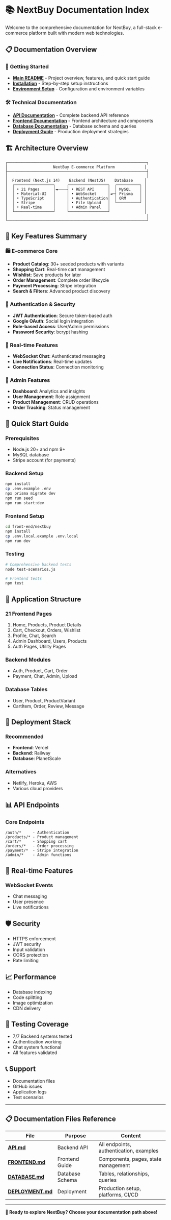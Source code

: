 # 📚 NextBuy Documentation Index

Welcome to the comprehensive documentation for NextBuy, a full-stack e-commerce platform built with modern web technologies.

## 📋 Documentation Overview

### 🚀 Getting Started
- **[Main README](../README.md)** - Project overview, features, and quick start guide
- **[Installation](#installation)** - Step-by-step setup instructions
- **[Environment Setup](#environment-setup)** - Configuration and environment variables

### 🛠️ Technical Documentation
- **[API Documentation](./API.md)** - Complete backend API reference
- **[Frontend Documentation](./FRONTEND.md)** - Frontend architecture and components  
- **[Database Documentation](./DATABASE.md)** - Database schema and queries
- **[Deployment Guide](./DEPLOYMENT.md)** - Production deployment strategies

## 🏗️ Architecture Overview

```
┌─────────────────────────────────────────────────────────────┐
│                    NextBuy E-commerce Platform             │
├─────────────────────────────────────────────────────────────┤
│                                                             │
│  Frontend (Next.js 14)    Backend (NestJS)    Database     │
│  ┌─────────────────┐     ┌─────────────────┐  ┌──────────┐ │
│  │ • 21 Pages      │◄────┤ • REST API      │  │ MySQL    │ │
│  │ • Material-UI   │     │ • WebSocket     │◄─┤ Prisma   │ │
│  │ • TypeScript    │     │ • Authentication│  │ ORM      │ │
│  │ • Stripe        │     │ • File Upload   │  └──────────┘ │
│  │ • Real-time     │     │ • Admin Panel   │               │
│  └─────────────────┘     └─────────────────┘               │
│                                                             │
└─────────────────────────────────────────────────────────────┘
```

## 🎯 Key Features Summary

### 🛍️ E-commerce Core
- **Product Catalog**: 30+ seeded products with variants
- **Shopping Cart**: Real-time cart management
- **Wishlist**: Save products for later
- **Order Management**: Complete order lifecycle
- **Payment Processing**: Stripe integration
- **Search & Filters**: Advanced product discovery

### 🔐 Authentication & Security
- **JWT Authentication**: Secure token-based auth
- **Google OAuth**: Social login integration
- **Role-based Access**: User/Admin permissions
- **Password Security**: bcrypt hashing

### 💬 Real-time Features
- **WebSocket Chat**: Authenticated messaging
- **Live Notifications**: Real-time updates
- **Connection Status**: Connection monitoring

### 👑 Admin Features
- **Dashboard**: Analytics and insights
- **User Management**: Role assignment
- **Product Management**: CRUD operations
- **Order Tracking**: Status management

## 📖 Quick Start Guide

### Prerequisites
- Node.js 20+ and npm 9+
- MySQL database
- Stripe account (for payments)

### Backend Setup
```bash
npm install
cp .env.example .env
npx prisma migrate dev
npm run seed
npm run start:dev
```

### Frontend Setup
```bash
cd front-end/nextbuy
npm install
cp .env.local.example .env.local
npm run dev
```

### Testing
```bash
# Comprehensive backend tests
node test-scenarios.js

# Frontend tests
npm test
```

## 📱 Application Structure

### 21 Frontend Pages
1. Home, Products, Product Details
2. Cart, Checkout, Orders, Wishlist
3. Profile, Chat, Search
4. Admin Dashboard, Users, Products
5. Auth Pages, Utility Pages

### Backend Modules
- Auth, Product, Cart, Order
- Payment, Chat, Admin, Upload

### Database Tables
- User, Product, ProductVariant
- CartItem, Order, Review, Message

## 🚀 Deployment Stack

### Recommended
- **Frontend**: Vercel
- **Backend**: Railway  
- **Database**: PlanetScale

### Alternatives
- Netlify, Heroku, AWS
- Various cloud providers

## 📊 API Endpoints

### Core Endpoints
```
/auth/*     - Authentication
/products/* - Product management
/cart/*     - Shopping cart
/orders/*   - Order processing
/payment/*  - Stripe integration
/admin/*    - Admin functions
```

## 🔌 Real-time Features

### WebSocket Events
- Chat messaging
- User presence
- Live notifications

## 🛡️ Security

- HTTPS enforcement
- JWT security
- Input validation
- CORS protection
- Rate limiting

## 📈 Performance

- Database indexing
- Code splitting
- Image optimization
- CDN delivery

## 🧪 Testing Coverage

- 7/7 Backend systems tested
- Authentication working
- Chat system functional
- All features validated

## 📞 Support

- Documentation files
- GitHub issues
- Application logs
- Test scenarios

---

## 📋 Documentation Files Reference

| File | Purpose | Content |
|------|---------|---------|
| **[API.md](./API.md)** | Backend API | All endpoints, authentication, examples |
| **[FRONTEND.md](./FRONTEND.md)** | Frontend Guide | Components, pages, state management |
| **[DATABASE.md](./DATABASE.md)** | Database Schema | Tables, relationships, queries |
| **[DEPLOYMENT.md](./DEPLOYMENT.md)** | Deployment | Production setup, platforms, CI/CD |

---

**🎉 Ready to explore NextBuy? Choose your documentation path above!** 
